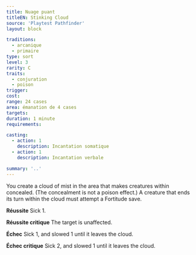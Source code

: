 ```yaml
---
title: Nuage puant
titleEN: Stinking Cloud
source: 'Playtest Pathfinder'
layout: block

traditions:
  - arcanique
  - primaire
type: sort
level: 3
rarity: C
traits:
  - conjuration
  - poison
trigger: 
cost: 
range: 24 cases
area: émanation de 4 cases
targets: 
duration: 1 minute
requirements: 

casting:
  - action: 1
    description: Incantation somatique
  - action: 1
    description: Incantation verbale

summary: '..'
---
```

You create a cloud of mist in the area that makes creatures within concealed. (The concealment is not a poison effect.) A creature that ends its turn within the cloud must attempt a Fortitude save.

**Réussite** Sick 1.

**Réussite critique** The target is unaffected.

**Échec** Sick 1, and slowed 1 until it leaves the cloud.

**Échec critique** Sick 2, and slowed 1 until it leaves the cloud.